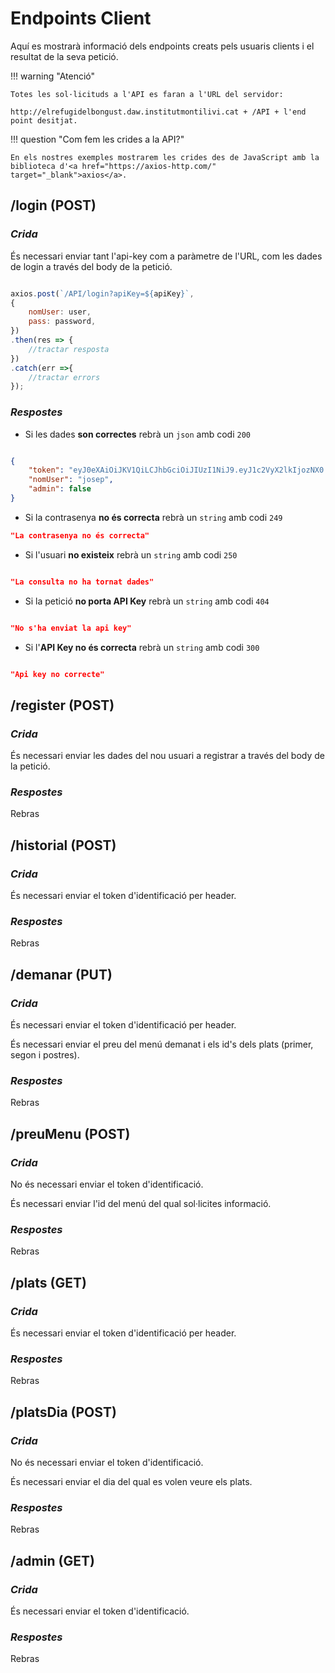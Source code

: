# Endpoints Client

Aquí es mostrarà informació dels endpoints creats pels usuaris clients i el resultat de la seva petició.

!!! warning "Atenció"

    Totes les sol·licituds a l'API es faran a l'URL del servidor:

    http://elrefugidelbongust.daw.institutmontilivi.cat + /API + l'end point desitjat.

!!! question "Com fem les crides a la API?"

    En els nostres exemples mostrarem les crides des de JavaScript amb la biblioteca d'<a href="https://axios-http.com/" target="_blank">axios</a>.

## **/login (POST)**

### _Crida_

És necessari enviar tant l'api-key com a paràmetre de l'URL, com les dades de login a través del body de la petició.

```js title="Exemple de crida" linenums="1"

axios.post(`/API/login?apiKey=${apiKey}`, 
{
    nomUser: user,
    pass: password,
})
.then(res => {
    //tractar resposta
})
.catch(err =>{
    //tractar errors
});

```

### _Respostes_

- Si les dades **son correctes** rebrà un `json` amb codi `200`

```json title="Exemple de resposta" linenums="1"

{
    "token": "eyJ0eXAiOiJKV1QiLCJhbGciOiJIUzI1NiJ9.eyJ1c2VyX2lkIjozNX0.Dc8c1OzG5JnyxO4KNsgGmBtv7sF_vcD6LZ_6nqRYTiQ",
    "nomUser": "josep",
    "admin": false
}

```

- Si la contrasenya **no és correcta** rebrà un `string` amb codi `249`

```json title="Exemple de resposta" linenums="1"
"La contrasenya no és correcta"
```

- Si l'usuari **no existeix** rebrà un `string` amb codi `250`

```json title="Exmeple de resposta" linenums="1"

"La consulta no ha tornat dades"

```

- Si la petició **no porta API Key** rebrà un `string` amb codi `404`

```json title="Exemple de resposta" linenums="1"

"No s'ha enviat la api key"

```

- Si l'**API Key no és correcta** rebrà un `string` amb codi `300`

```json title="Exemple de resposta" linenums="1"

"Api key no correcte"

```

## **/register (POST)**

### _Crida_

És necessari enviar les dades del nou usuari a registrar a través del body de la petició.

### _Respostes_

Rebras

## **/historial (POST)**

### _Crida_

És necessari enviar el token d'identificació per header.

### _Respostes_

Rebras

## **/demanar (PUT)**

### _Crida_

És necessari enviar el token d'identificació per header.

És necessari enviar el preu del menú demanat i els id's dels plats (primer, segon i postres).

### _Respostes_

Rebras

## **/preuMenu (POST)**

### _Crida_

No és necessari enviar el token d'identificació.

És necessari enviar l'id del menú del qual sol·licites informació.

### _Respostes_

Rebras

## **/plats (GET)**

### _Crida_

És necessari enviar el token d'identificació per header.

### _Respostes_

Rebras

## **/platsDia (POST)**

### _Crida_

No és necessari enviar el token d'identificació.

És necessari enviar el dia del qual es volen veure els plats.

### _Respostes_

Rebras

## **/admin (GET)**

### _Crida_

És necessari enviar el token d'identificació.

### _Respostes_

Rebras
